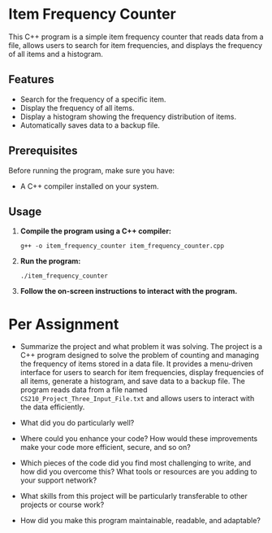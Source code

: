 # Item Frequency Counter

This C++ program is a simple item frequency counter that reads data from a file, allows users to search for item frequencies, and displays the frequency of all items and a histogram.

## Features

- Search for the frequency of a specific item.
- Display the frequency of all items.
- Display a histogram showing the frequency distribution of items.
- Automatically saves data to a backup file.

## Prerequisites

Before running the program, make sure you have:

- A C++ compiler installed on your system.

## Usage

1. **Compile the program using a C++ compiler:**

   `g++ -o item_frequency_counter item_frequency_counter.cpp`

2. **Run the program:**

     `./item_frequency_counter`

3. **Follow the on-screen instructions to interact with the program.**

# Per Assignment
   - Summarize the project and what problem it was solving.
     The project is a C++ program designed to solve the problem of counting and managing the frequency of items stored in a data file. It provides a menu-driven interface for users to search for item frequencies, display frequencies of all items, generate a histogram, and save data to a backup file. The program reads data from a file named `CS210_Project_Three_Input_File.txt` and allows users to interact with the data efficiently.
   
   - What did you do particularly well?
   
   - Where could you enhance your code? How would these improvements make your code more efficient, secure, and so on?
   
   - Which pieces of the code did you find most challenging to write, and how did you overcome this? What tools or resources are you adding to your support network?
   
   - What skills from this project will be particularly transferable to other projects or course work?
   
   - How did you make this program maintainable, readable, and adaptable?
   
